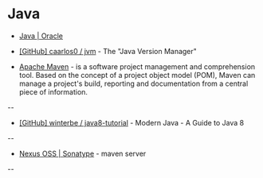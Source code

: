 # Java

* [Java | Oracle](https://www.oracle.com/java/)

* [[GitHub] caarlos0 / jvm](https://github.com/caarlos0/jvm) - The "Java Version Manager"

* [Apache Maven](https://maven.apache.org/) - is a software project management and comprehension tool. Based on the concept of a project object model (POM), Maven can manage a project's build, reporting and documentation from a central piece of information.

--

* [[GitHub] winterbe / java8-tutorial](https://github.com/winterbe/java8-tutorial) - Modern Java - A Guide to Java 8

--

* [Nexus OSS | Sonatype](http://www.sonatype.org/nexus/go/) - maven server

--
